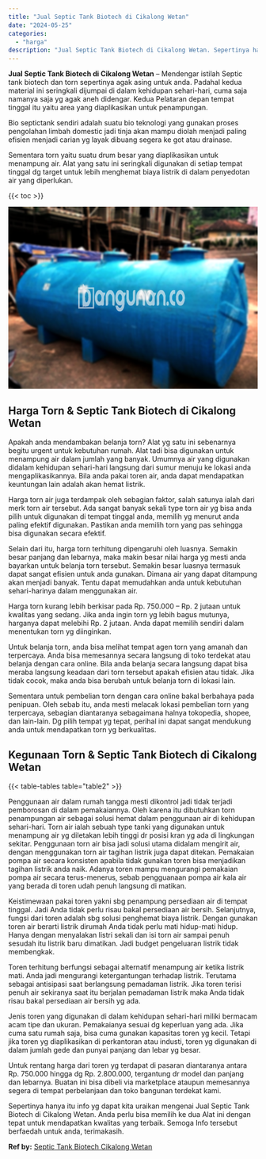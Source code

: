 ```yaml
---
title: "Jual Septic Tank Biotech di Cikalong Wetan"
date: "2024-05-25"
categories: 
  - "harga"
description: "Jual Septic Tank Biotech di Cikalong Wetan. Sepertinya hanya itu info yg dapat kita uraikan mengenai Jual Septic Tank Biotech di Cikalong Wetan. Anda perlu b..."
---
```


**Jual Septic Tank Biotech di Cikalong Wetan** – Mendengar istilah Septic tank biotech dan torn sepertinya agak asing untuk anda. Padahal kedua material ini seringkali dijumpai di dalam kehidupan sehari-hari, cuma saja namanya saja yg agak aneh didengar. Kedua Pelataran depan tempat tinggal itu yaitu area yang diaplikasikan untuk penampungan.

Bio septictank sendiri adalah suatu bio teknologi yang gunakan proses pengolahan limbah domestic jadi tinja akan mampu diolah menjadi paling efisien menjadi carian yg layak dibuang segera ke got atau drainase.

Sementara torn yaitu suatu drum besar yang diaplikasikan untuk menampung air. Alat yang satu ini seringkali digunakan di setiap tempat tinggal dg target untuk lebih menghemat biaya listrik di dalam penyedotan air yang diperlukan.

{{< toc >}}

![Jual Septic Tank Biotech di Cikalong Wetan](/images/jual-bio-septictank-31.png)

## Harga Torn & Septic Tank Biotech di Cikalong Wetan

Apakah anda mendambakan belanja torn? Alat yg satu ini sebenarnya begitu urgent untuk kebutuhan rumah. Alat tadi bisa digunakan untuk menampung air dalam jumlah yang banyak. Umumnya air yang digunakan didalam kehidupan sehari-hari langsung dari sumur menuju ke lokasi anda mengaplikasikannya. Bila anda pakai toren air, anda dapat mendapatkan keuntungan lain adalah akan hemat listrik.

Harga torn air juga terdampak oleh sebagian faktor, salah satunya ialah dari merk torn air tersebut. Ada sangat banyak sekali type torn air yg bisa anda pilih untuk digunakan di tempat tinggal anda, memilih yg menurut anda paling efektif digunakan. Pastikan anda memilih torn yang pas sehingga bisa digunakan secara efektif.

Selain dari itu, harga torn terhitung dipengaruhi oleh luasnya. Semakin besar panjang dan lebarnya, maka makin besar nilai harga yg mesti anda bayarkan untuk belanja torn tersebut. Semakin besar luasnya termasuk dapat sangat efisien untuk anda gunakan. Dimana air yang dapat ditampung akan menjadi banyak. Tentu dapat memudahkan anda untuk kebutuhan sehari-harinya dalam menggunakan air.

Harga torn kurang lebih berkisar pada Rp. 750.000 – Rp. 2 jutaan untuk kwalitas yang sedang. Jika anda ingin torn yg lebih bagus mutunya, harganya dapat melebihi Rp. 2 jutaan. Anda dapat memilih sendiri dalam menentukan torn yg diinginkan.

Untuk belanja torn, anda bisa melihat tempat agen torn yang amanah dan terpercaya. Anda bisa memesannya secara langsung di toko terdekat atau belanja dengan cara online. Bila anda belanja secara langsung dapat bisa meraba langsung keadaan dari torn tersebut apakah efisien atau tidak. Jika tidak cocok, maka anda bisa berubah untuk belanja torn di lokasi lain.

Sementara untuk pembelian torn dengan cara online bakal berbahaya pada penipuan. Oleh sebab itu, anda mesti melacak lokasi pembelian torn yang terpercaya, sebagian diantaranya sebagaimana halnya tokopedia, shopee, dan lain-lain. Dg pilih tempat yg tepat, perihal ini dapat sangat mendukung anda untuk mendapatkan torn yg berkualitas.

## Kegunaan Torn & Septic Tank Biotech di Cikalong Wetan

{{< table-tables table="table2" >}}

Penggunaan air dalam rumah tangga mesti dikontrol jadi tidak terjadi pemborosan di dalam pemakaiannya. Oleh karena itu dibutuhkan torn penampungan air sebagai solusi hemat dalam penggunaan air di kehidupan sehari-hari. Torn air ialah sebuah type tanki yang digunakan untuk menampung air yg diletakan lebih tinggi dr posisi kran yg ada di lingkungan sekitar. Penggunaan torn air bisa jadi solusi utama didalam mengirit air, dengan menggunakan torn air tagihan listrik juga dapat ditekan. Pemakaian pompa air secara konsisten apabila tidak gunakan toren bisa menjadikan tagihan listrik anda naik. Adanya toren mampu mengurangi pemakaian pompa air secara terus-menerus, sebab pengguanaan pompa air kala air yang berada di toren udah penuh langsung di matikan.

Keistimewaan pakai toren yakni sbg penampung persediaan air di tempat tinggal. Jadi Anda tidak perlu risau bakal persediaan air bersih. Selanjutnya, fungsi dari toren adalah sbg solusi penghemat biaya listrik. Dengan gunakan toren air berarti listrik dirumah Anda tidak perlu mati hidup-mati hidup. Hanya dengan menyalakan listri sekali dan isi torn air sampai penuh sesudah itu listrik baru dimatikan. Jadi budget pengeluaran listrik tidak membengkak.

Toren terhitung berfungsi sebagai alternatif menampung air ketika listrik mati. Anda jadi mengurangi ketergantungan terhadap listrik. Terutama sebagai antisipasi saat berlangsung pemadaman listrik. Jika toren terisi penuh air sekiranya saat itu berjalan pemadaman listrik maka Anda tidak risau bakal persediaan air bersih yg ada.

Jenis toren yang digunakan di dalam kehidupan sehari-hari miliki bermacam acam tipe dan ukuran. Pemakaianya sesuai dg keperluan yang ada. Jika cuma satu rumah saja, bisa cuma gunakan kapasitas toren yg kecil. Tetapi jika toren yg diaplikasikan di perkantoran atau industi, toren yg digunakan di dalam jumlah gede dan punyai panjang dan lebar yg besar.

Untuk rentang harga dari toren yg terdapat di pasaran diantaranya antara Rp. 750.000 hingga dg Rp. 2.800.000, tergantung dr model dan panjang dan lebarnya. Buatan ini bisa dibeli via marketplace ataupun memesannya segera di tempat perbelanjaan dan toko bangunan terdekat kami.

Sepertinya hanya itu info yg dapat kita uraikan mengenai Jual Septic Tank Biotech di Cikalong Wetan. Anda perlu bisa memilih ke dua Alat ini dengan tepat untuk mendapatkan kwalitas yang terbaik. Semoga Info tersebut berfaedah untuk anda, terimakasih.

**Ref by:** [Septic Tank Biotech Cikalong Wetan](https://id.wikipedia.org/wiki/Septic)
